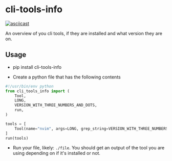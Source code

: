 # cli-tools-info

[![asciicast](https://asciinema.org/a/WUtnWUkMnrm5NyQ0Gi0c1CaHu.svg)](https://asciinema.org/a/WUtnWUkMnrm5NyQ0Gi0c1CaHu)

An overview of you cli tools, if they are installed and what version they are on.

## Usage
* pip install cli-tools-info

* Create a python file that has the following contents

```python
#!/usr/bin/env python
from cli_tools_info import (
    Tool,
    LONG,
    VERSION_WITH_THREE_NUMBERS_AND_DOTS,
    run,
)

tools = [
    Tool(name="nvim", args=LONG, grep_string=VERSION_WITH_THREE_NUMBERS_AND_DOTS),
]
run(tools)
```

* Run your file, likely: `./file`. You should get an output of the tool you are using depending on if it's installed or not.
